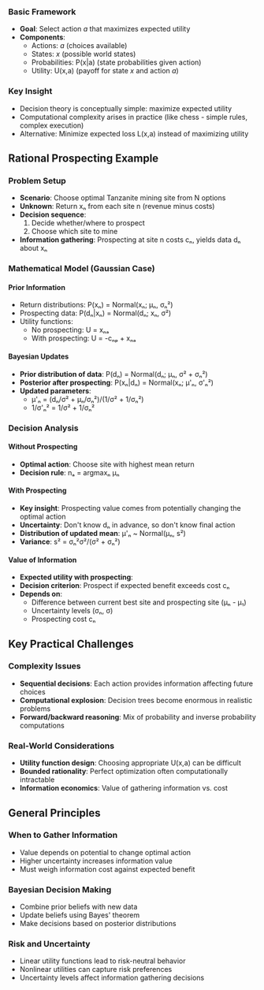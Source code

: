 ### Basic Framework

- **Goal**: Select action _a_ that maximizes expected utility
- **Components**:
    - Actions: _a_ (choices available)
    - States: _x_ (possible world states)
    - Probabilities: P(x|a) (state probabilities given action)
    - Utility: U(x,a) (payoff for state _x_ and action _a_)

### Key Insight

- Decision theory is conceptually simple: maximize expected utility
- Computational complexity arises in practice (like chess - simple rules, complex execution)
- Alternative: Minimize expected loss L(x,a) instead of maximizing utility

## Rational Prospecting Example

### Problem Setup

- **Scenario**: Choose optimal Tanzanite mining site from N options
- **Unknown**: Return xₙ from each site n (revenue minus costs)
- **Decision sequence**:
    1. Decide whether/where to prospect
    2. Choose which site to mine
- **Information gathering**: Prospecting at site n costs cₙ, yields data dₙ about xₙ

### Mathematical Model (Gaussian Case)

#### Prior Information

- Return distributions: P(xₙ) = Normal(xₙ; μₙ, σₙ²)
- Prospecting data: P(dₙ|xₙ) = Normal(dₙ; xₙ, σ²)
- Utility functions:
    - No prospecting: U = xₙₐ
    - With prospecting: U = -cₙₚ + xₙₐ

#### Bayesian Updates

- **Prior distribution of data**: P(dₙ) = Normal(dₙ; μₙ, σ² + σₙ²)
- **Posterior after prospecting**: P(xₙ|dₙ) = Normal(xₙ; μ'ₙ, σ'ₙ²)
- **Updated parameters**:
    - μ'ₙ = (dₙ/σ² + μₙ/σₙ²)/(1/σ² + 1/σₙ²)
    - 1/σ'ₙ² = 1/σ² + 1/σₙ²

### Decision Analysis

#### Without Prospecting

- **Optimal action**: Choose site with highest mean return
- **Decision rule**: nₐ = argmaxₙ μₙ

#### With Prospecting

- **Key insight**: Prospecting value comes from potentially changing the optimal action
- **Uncertainty**: Don't know dₙ in advance, so don't know final action
- **Distribution of updated mean**: μ'ₙ ~ Normal(μₙ, s²)
- **Variance**: s² = σₙ²σ²/(σ² + σₙ²)

#### Value of Information

- **Expected utility with prospecting**:
- **Decision criterion**: Prospect if expected benefit exceeds cost cₙ
- **Depends on**:
    - Difference between current best site and prospecting site (μₙ - μ₁)
    - Uncertainty levels (σₙ, σ)
    - Prospecting cost cₙ

## Key Practical Challenges

### Complexity Issues

- **Sequential decisions**: Each action provides information affecting future choices
- **Computational explosion**: Decision trees become enormous in realistic problems
- **Forward/backward reasoning**: Mix of probability and inverse probability computations

### Real-World Considerations

- **Utility function design**: Choosing appropriate U(x,a) can be difficult
- **Bounded rationality**: Perfect optimization often computationally intractable
- **Information economics**: Value of gathering information vs. cost

## General Principles

### When to Gather Information

- Value depends on potential to change optimal action
- Higher uncertainty increases information value
- Must weigh information cost against expected benefit

### Bayesian Decision Making

- Combine prior beliefs with new data
- Update beliefs using Bayes' theorem
- Make decisions based on posterior distributions

### Risk and Uncertainty

- Linear utility functions lead to risk-neutral behavior
- Nonlinear utilities can capture risk preferences
- Uncertainty levels affect information gathering decisions